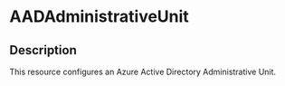 # AADAdministrativeUnit

## Description

This resource configures an Azure Active Directory Administrative Unit.
